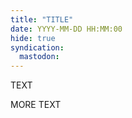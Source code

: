 ```yaml
---
title: "TITLE"
date: YYYY-MM-DD HH:MM:00
hide: true
syndication:
  mastodon: 
---
```


TEXT

<!-- more -->

MORE TEXT
